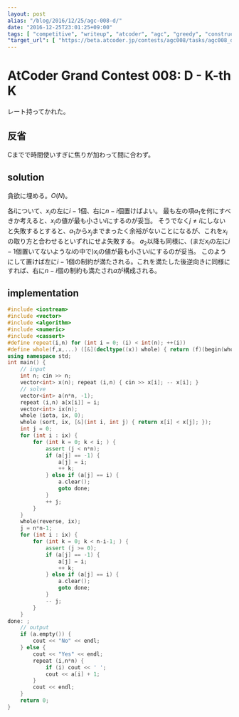```yaml
---
layout: post
alias: "/blog/2016/12/25/agc-008-d/"
date: "2016-12-25T23:01:25+09:00"
tags: [ "competitive", "writeup", "atcoder", "agc", "greedy", "construction" ]
"target_url": [ "https://beta.atcoder.jp/contests/agc008/tasks/agc008_d" ]
---
```


# AtCoder Grand Contest 008: D - K-th K

レート持ってかれた。

## 反省

Cまでで時間使いすぎに焦りが加わって間に合わず。

## solution

貪欲に埋める。$O(N)$。

各$i$について、$x_i$の左に$i-1$個、右に$n-i$個置けばよい。
最も左の項$a_1$を何にすべきか考えると、$x_i$の値が最も小さい$i$にするのが妥当。
そうでなく$j \ne i$にしないと失敗するとすると、$a_1$から$x_j$までまったく余裕がないことになるが、これを$x_i$の取り方と合わせるといずれにせよ失敗する。
$a_2$以降も同様に、(まだ$x_i$の左に$i-1$個置いてないような$i$の中で)$x_i$の値が最も小さい$i$にするのが妥当。
このようにして置けば左に$i-1$個の制約が満たされる。これを満たした後逆向きに同様にすれば、右に$n-i$個の制約も満たされ$a$が構成される。

## implementation

``` c++
#include <iostream>
#include <vector>
#include <algorithm>
#include <numeric>
#include <cassert>
#define repeat(i,n) for (int i = 0; (i) < int(n); ++(i))
#define whole(f,x,...) ([&](decltype((x)) whole) { return (f)(begin(whole), end(whole), ## __VA_ARGS__); })(x)
using namespace std;
int main() {
    // input
    int n; cin >> n;
    vector<int> x(n); repeat (i,n) { cin >> x[i]; -- x[i]; }
    // solve
    vector<int> a(n*n, -1);
    repeat (i,n) a[x[i]] = i;
    vector<int> ix(n);
    whole (iota, ix, 0);
    whole (sort, ix, [&](int i, int j) { return x[i] < x[j]; });
    int j = 0;
    for (int i : ix) {
        for (int k = 0; k < i; ) {
            assert (j < n*n);
            if (a[j] == -1) {
                a[j] = i;
                ++ k;
            } else if (a[j] == i) {
                a.clear();
                goto done;
            }
            ++ j;
        }
    }
    whole(reverse, ix);
    j = n*n-1;
    for (int i : ix) {
        for (int k = 0; k < n-i-1; ) {
            assert (j >= 0);
            if (a[j] == -1) {
                a[j] = i;
                ++ k;
            } else if (a[j] == i) {
                a.clear();
                goto done;
            }
            -- j;
        }
    }
done: ;
    // output
    if (a.empty()) {
        cout << "No" << endl;
    } else {
        cout << "Yes" << endl;
        repeat (i,n*n) {
            if (i) cout << ' ';
            cout << a[i] + 1;
        }
        cout << endl;
    }
    return 0;
}
```
